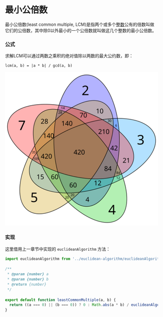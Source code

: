 # 最小公倍数

最小公倍数\(least common multiple, LCM\)是指两个或多个[整数](https://baike.baidu.com/item/%E6%95%B4%E6%95%B0/1293937)公有的倍数叫做它们的公倍数，其中除0以外最小的一个公倍数就叫做这几个整数的最小公倍数。

### 公式

求解LCM可以通过两数之乘积的绝对值除以两数的最大公约数，即：

```text
lcm(a, b) = |a * b| / gcd(a, b)
```

![](.gitbook/assets/lcm.svg)

### 实现

这里借用上一章节中实现的 `euclideanAlgorithm` 方法：

```javascript
import euclideanAlgorithm from '../euclidean-algorithm/euclideanAlgorithm';

/**
 * @param {number} a
 * @param {number} b
 * @return {number}
 */

export default function leastCommonMultiple(a, b) {
  return ((a === 0) || (b === 0)) ? 0 : Math.abs(a * b) / euclideanAlgorithm(a, b);
}
```


